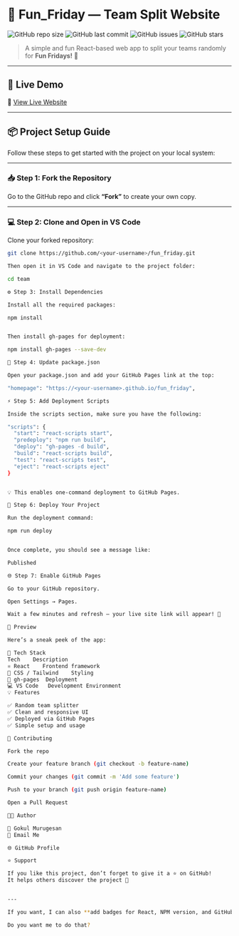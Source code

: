 # 🎉 Fun_Friday — Team Split Website

![GitHub repo size](https://img.shields.io/github/repo-size/gokul-murugesan-24197/fun_friday?color=blueviolet)
![GitHub last commit](https://img.shields.io/github/last-commit/gokul-murugesan-24197/fun_friday?color=brightgreen)
![GitHub issues](https://img.shields.io/github/issues/gokul-murugesan-24197/fun_friday?color=yellow)
![GitHub stars](https://img.shields.io/github/stars/gokul-murugesan-24197/fun_friday?color=ff69b4)

> A simple and fun React-based web app to split your teams randomly for **Fun Fridays!** 🥳  

---

## 🚀 Live Demo  
🔗 [View Live Website](https://gokul-murugesan-24197.github.io/fun_friday)

---

## 📦 Project Setup Guide

Follow these steps to get started with the project on your local system:

---

### 📥 Step 1: Fork the Repository

Go to the GitHub repo and click **“Fork”** to create your own copy.

---

### 💻 Step 2: Clone and Open in VS Code

Clone your forked repository:

```bash
git clone https://github.com/<your-username>/fun_friday.git

Then open it in VS Code and navigate to the project folder:

cd team

⚙️ Step 3: Install Dependencies

Install all the required packages:

npm install


Then install gh-pages for deployment:

npm install gh-pages --save-dev

📝 Step 4: Update package.json

Open your package.json and add your GitHub Pages link at the top:

"homepage": "https://<your-username>.github.io/fun_friday",

⚡ Step 5: Add Deployment Scripts

Inside the scripts section, make sure you have the following:

"scripts": {
  "start": "react-scripts start",
  "predeploy": "npm run build",
  "deploy": "gh-pages -d build",
  "build": "react-scripts build",
  "test": "react-scripts test",
  "eject": "react-scripts eject"
}


💡 This enables one-command deployment to GitHub Pages.

🚀 Step 6: Deploy Your Project

Run the deployment command:

npm run deploy


Once complete, you should see a message like:

Published

🌐 Step 7: Enable GitHub Pages

Go to your GitHub repository.

Open Settings → Pages.

Wait a few minutes and refresh — your live site link will appear! 🎉

📸 Preview

Here’s a sneak peek of the app:

🧠 Tech Stack
Tech	Description
⚛️ React	Frontend framework
💅 CSS / Tailwind	Styling
🚀 gh-pages	Deployment
💻 VS Code	Development Environment
💡 Features

✅ Random team splitter
✅ Clean and responsive UI
✅ Deployed via GitHub Pages
✅ Simple setup and usage

🤝 Contributing

Fork the repo

Create your feature branch (git checkout -b feature-name)

Commit your changes (git commit -m 'Add some feature')

Push to your branch (git push origin feature-name)

Open a Pull Request

🧑‍💻 Author

👤 Gokul Murugesan
📧 Email Me

🌐 GitHub Profile

⭐ Support

If you like this project, don’t forget to give it a ⭐ on GitHub!
It helps others discover the project 💙


---

If you want, I can also **add badges for React, NPM version, and GitHub Pages status** to make it look even more professional.  

Do you want me to do that?

